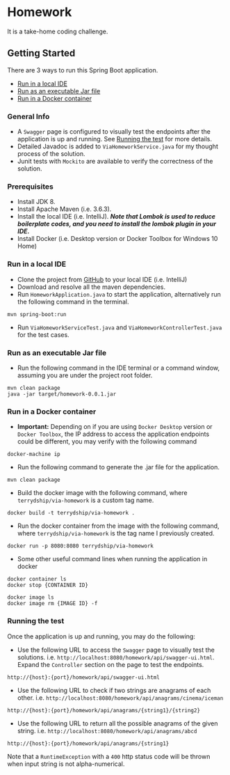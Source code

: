 # Homework

It is a take-home coding challenge.

## Getting Started

There are 3 ways to run this Spring Boot application.

* [Run in a local IDE](#run-in-a-local-ide)
* [Run as an executable Jar file](#run-as-an-executable-jar-file)
* [Run in a Docker container](#run-in-a-docker-container)

### General Info

* A `Swagger` page is configured to visually test the endpoints after the application is up and running. See [Running the test](#running-the-test) for more details.
* Detailed Javadoc is added to `ViaHomeworkService.java` for my thought process of the solution.
* Junit tests with `Mockito` are available to verify the correctness of the solution. 

### Prerequisites

* Install JDK 8.
* Install Apache Maven (i.e. 3.6.3).
* Install the local IDE (i.e. IntelliJ). ***Note that Lombok is used to reduce boilerplate codes, and you need to install the lombok plugin in your IDE.***
* Install Docker (i.e. Desktop version or Docker Toolbox for Windows 10 Home)

### Run in a local IDE

* Clone the project from [GitHub](https://github.com/terrydship/via-homework) to your local IDE (i.e. IntelliJ)
* Download and resolve all the maven dependencies.
* Run `HomeworkApplication.java` to start the application, alternatively run the following command in the terminal.
```
mvn spring-boot:run
```
* Run `ViaHomeworkServiceTest.java` and `ViaHomeworkControllerTest.java` for the test cases.

### Run as an executable Jar file

* Run the following command in the IDE terminal or a command window, assuming you are under the project root folder.
```
mvn clean package
java -jar target/homework-0.0.1.jar
```

### Run in a Docker container

* **Important:** Depending on if you are using `Docker Desktop` version or `Docker Toolbox`, the IP address to access the 
application endpoints could be different, you may verify with the following command
```
docker-machine ip
```
* Run the following command to generate the .jar file for the application.
```
mvn clean package
```
* Build the docker image with the following command, where `terrydship/via-homework` is a custom tag name.
```
docker build -t terrydship/via-homework .
```
* Run the docker container from the image with the following command, where `terrydship/via-homework` is the tag name I previously created.
```
docker run -p 8080:8080 terrydship/via-homework
```
* Some other useful command lines when running the application in docker
```
docker container ls
docker stop {CONTAINER ID}

docker image ls
docker image rm {IMAGE ID} -f
```

### Running the test

Once the application is up and running, you may do the following:

* Use the following URL to access the `Swagger` page to visually test the solutions.
i.e. `http://localhost:8080/homework/api/swagger-ui.html`. Expand the `Controller` section
on the page to test the endpoints.
```
http://{host}:{port}/homework/api/swagger-ui.html
```

* Use the following URL to check if two strings are anagrams of each other.
i.e. `http://localhost:8080/homework/api/anagrams/cinema/iceman`
```
http://{host}:{port}/homework/api/anagrams/{string1}/{string2}
```

* Use the following URL to return all the possible anagrams of the given string.
i.e. `http://localhost:8080/homework/api/anagrams/abcd`
```
http://{host}:{port}/homework/api/anagrams/{string1}
```
Note that a `RuntimeException` with a `400` http status code will be thrown when input string is not alpha-numerical.
